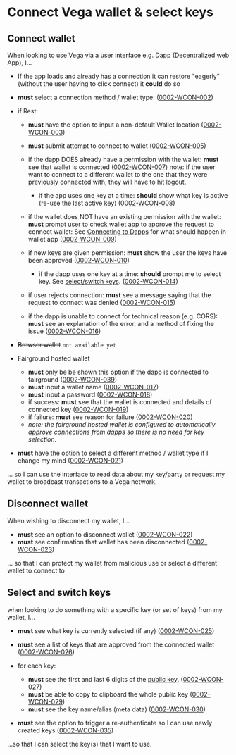 # Connect Vega wallet & select keys

## Connect wallet

When looking to use Vega via a user interface e.g. Dapp (Decentralized web App), I...

- If the app loads and already has a connection it can restore "eagerly" (without the user having to click connect) it **could** do so
- **must** select a connection method / wallet type: (<a name="0002-WCON-002" href="#0002-WCON-002">0002-WCON-002</a>)
- if Rest:

  - **must** have the option to input a non-default Wallet location (<a name="0002-WCON-003" href="#0002-WCON-003">0002-WCON-003</a>)
  - **must** submit attempt to connect to wallet (<a name="0002-WCON-005" href="#0002-WCON-005">0002-WCON-005</a>)

  - if the dapp DOES already have a permission with the wallet: **must** see that wallet is connected (<a name="0002-WCON-007" href="#0002-WCON-007">0002-WCON-007</a>) note: if the user want to connect to a different wallet to the one that they were previously connected with, they will have to hit logout.

    - if the app uses one key at a time: **should** show what key is active (re-use the last active key) (<a name="0002-WCON-008" href="#0002-WCON-008">0002-WCON-008</a>)

  - if the wallet does NOT have an existing permission with the wallet: **must** prompt user to check wallet app to approve the request to connect wallet: See [Connecting to Dapps](0002-WCON-connect_vega_wallet.md#connect-wallet) for what should happen in wallet app (<a name="0002-WCON-009" href="#0002-WCON-009">0002-WCON-009</a>)

  - if new keys are given permission: **must** show the user the keys have been approved (<a name="0002-WCON-010" href="#0002-WCON-010">0002-WCON-010</a>)

    - if the dapp uses one key at a time: **should** prompt me to select key. See [select/switch keys](#select-and-switch-keys). (<a name="0002-WCON-014" href="#0002-WCON-014">0002-WCON-014</a>)

  - if user rejects connection: **must** see a message saying that the request to connect was denied (<a name="0002-WCON-015" href="#0002-WCON-015">0002-WCON-015</a>)

  - if the dapp is unable to connect for technical reason (e.g. CORS): **must** see an explanation of the error, and a method of fixing the issue (<a name="0002-WCON-016" href="#0002-WCON-016">0002-WCON-016</a>)

- ~~Browser wallet~~ `not available yet`
- Fairground hosted wallet
  - **must** only be be shown this option if the dapp is connected to fairground (<a name="0002-WCON-039" href="#0002-WCON-039">0002-WCON-039</a>)
  - **must** input a wallet name (<a name="0002-WCON-017" href="#0002-WCON-017">0002-WCON-017</a>)
  - **must** input a password (<a name="0002-WCON-018" href="#0002-WCON-018">0002-WCON-018</a>)
  - if success: **must** see that the wallet is connected and details of connected key (<a name="0002-WCON-019" href="#0002-WCON-019">0002-WCON-019</a>)
  - if failure: **must** see reason for failure (<a name="0002-WCON-020" href="#0002-WCON-020">0002-WCON-020</a>)
  - _note: the fairground hosted wallet is configured to automatically approve connections from dapps so there is no need for key selection._
- **must** have the option to select a different method / wallet type if I change my mind (<a name="0002-WCON-021" href="#0002-WCON-021">0002-WCON-021</a>)

... so I can use the interface to read data about my key/party or request my wallet to broadcast transactions to a Vega network.

## Disconnect wallet

When wishing to disconnect my wallet, I...

- **must** see an option to disconnect wallet (<a name="0002-WCON-022" href="#0002-WCON-022">0002-WCON-022</a>)
- **must** see confirmation that wallet has been disconnected (<a name="0002-WCON-023" href="#0002-WCON-023">0002-WCON-023</a>)

... so that I can protect my wallet from malicious use or select a different wallet to connect to

## Select and switch keys

when looking to do something with a specific key (or set of keys) from my wallet, I...

- **must** see what key is currently selected (if any) (<a name="0002-WCON-025" href="#0002-WCON-025">0002-WCON-025</a>)
- **must** see a list of keys that are approved from the connected wallet (<a name="0002-WCON-026" href="#0002-WCON-026">0002-WCON-026</a>)

- for each key:

  - **must** see the first and last 6 digits of the [public key](DATA-data_display.md#public-keys). (<a name="0002-WCON-027" href="#0002-WCON-027">0002-WCON-027</a>)
  - **must** be able to copy to clipboard the whole public key (<a name="0002-WCON-029" href="#0002-WCON-029">0002-WCON-029</a>)
  - **must** see the key name/alias (meta data) (<a name="0002-WCON-030" href="#0002-WCON-030">0002-WCON-030</a>)

- **must** see the option to trigger a re-authenticate so I can use newly created keys (<a name="0002-WCON-035" href="#0002-WCON-035">0002-WCON-035</a>)

...so that I can select the key(s) that I want to use.
